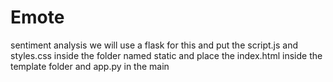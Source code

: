 # Emote
sentiment analysis 
we will use a flask for this and put the script.js and styles.css inside the folder named static and place the index.html inside the template folder and app.py in the main 

